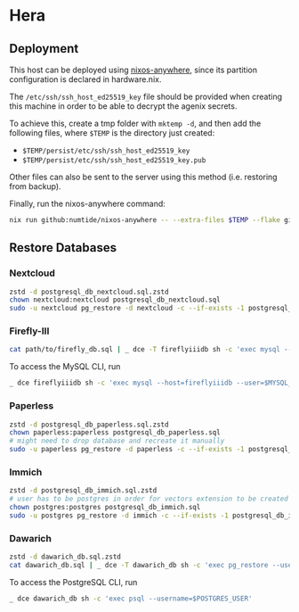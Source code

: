 # Hera

## Deployment

This host can be deployed using [nixos-anywhere](https://github.com/numtide/nixos-anywhere),
since its partition configuration is declared in hardware.nix.

The `/etc/ssh/ssh_host_ed25519_key` file should be provided when creating this machine in
order to be able to decrypt the agenix secrets.

To achieve this, create a tmp folder with `mktemp -d`, and then add the following files, where `$TEMP` is the directory just created:

- `$TEMP/persist/etc/ssh/ssh_host_ed25519_key`
- `$TEMP/persist/etc/ssh/ssh_host_ed25519_key.pub`

Other files can also be sent to the server using this method (i.e. restoring from backup).

Finally, run the nixos-anywhere command:

```bash
nix run github:numtide/nixos-anywhere -- --extra-files $TEMP --flake github:diogotcorreia/dotfiles#hera root@hera
```

## Restore Databases

### Nextcloud

```bash
zstd -d postgresql_db_nextcloud.sql.zstd
chown nextcloud:nextcloud postgresql_db_nextcloud.sql
sudo -u nextcloud pg_restore -d nextcloud -c --if-exists -1 postgresql_db_nextcloud.sql
```

### Firefly-III

```bash
cat path/to/firefly_db.sql | _ dce -T fireflyiiidb sh -c 'exec mysql --host=fireflyiiidb --user=$MYSQL_USER --password=$MYSQL_PASSWORD $MYSQL_DATABASE'
```

To access the MySQL CLI, run

```bash
_ dce fireflyiiidb sh -c 'exec mysql --host=fireflyiiidb --user=$MYSQL_USER --password=$MYSQL_PASSWORD $MYSQL_DATABASE'
```

### Paperless

```bash
zstd -d postgresql_db_paperless.sql.zstd
chown paperless:paperless postgresql_db_paperless.sql
# might need to drop database and recreate it manually
sudo -u paperless pg_restore -d paperless -c --if-exists -1 postgresql_db_paperless.sql
```

### Immich

```bash
zstd -d postgresql_db_immich.sql.zstd
# user has to be postgres in order for vectors extension to be created properly
chown postgres:postgres postgresql_db_immich.sql
sudo -u postgres pg_restore -d immich -c --if-exists -1 postgresql_db_immich.sql
```

### Dawarich

```bash
zstd -d dawarich_db.sql.zstd
cat dawarich_db.sql | _ dce -T dawarich_db sh -c 'exec pg_restore --username=$POSTGRES_USER -d dawarich_development -c --if-exists -1'
```

To access the PostgreSQL CLI, run

```bash
_ dce dawarich_db sh -c 'exec psql --username=$POSTGRES_USER'
```
